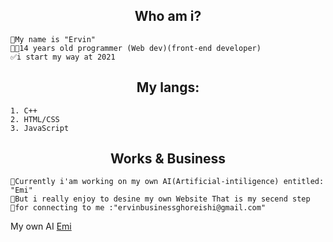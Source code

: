 <h2 align="center">
Who am i?
</h2>

```           
🖖My name is "Ervin" 
👨‍💻14 years old programmer (Web dev)(front-end developer)
✅i start my way at 2021
```
<h2 align="center">
My langs: 
</h2>

```
1. C++
2. HTML/CSS
3. JavaScript
```

<h2 align="center">
Works & Business
</h2>

```
🔷Currently i'am working on my own AI(Artificial-intiligence) entitled: "Emi"
👀But i really enjoy to desine my own Website That is my secend step
💬for connecting to me :"ervinbusinessghoreishi@gmail.com"
```
My own AI [Emi](https://github.com/ErvinGh88/AI-Emi)
